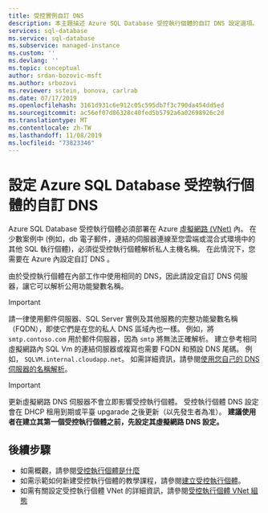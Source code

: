 ```yaml
---
title: 受控實例自訂 DNS
description: 本主題描述 Azure SQL Database 受控執行個體的自訂 DNS 設定選項。
services: sql-database
ms.service: sql-database
ms.subservice: managed-instance
ms.custom: ''
ms.devlang: ''
ms.topic: conceptual
author: srdan-bozovic-msft
ms.author: srbozovi
ms.reviewer: sstein, bonova, carlrab
ms.date: 07/17/2019
ms.openlocfilehash: 3161d931c6e912c05c595db7f3c790da454dd5ed
ms.sourcegitcommit: ac56ef07d86328c40fed5b5792a6a02698926c2d
ms.translationtype: MT
ms.contentlocale: zh-TW
ms.lasthandoff: 11/08/2019
ms.locfileid: "73823346"
---
```

# <a name="configuring-a-custom-dns-for-azure-sql-database-managed-instance"></a>設定 Azure SQL Database 受控執行個體的自訂 DNS

Azure SQL Database 受控執行個體必須部署在 Azure [虛擬網路 (VNet)](../virtual-network/virtual-networks-overview.md) 內。 在少數案例中 (例如，db 電子郵件，連結的伺服器連線至您雲端或混合式環境中的其他 SQL 執行個體)，必須從受控執行個體解析私人主機名稱。 在此情況下，您需要在 Azure 內設定自訂 DNS 。 

由於受控執行個體在內部工作中使用相同的 DNS，因此請設定自訂 DNS 伺服器，讓它可以解析公用功能變數名稱。

> [!IMPORTANT]
> 請一律使用郵件伺服器、SQL Server 實例及其他服務的完整功能變數名稱（FQDN），即使它們是在您的私人 DNS 區域內也一樣。 例如，將 `smtp.contoso.com` 用於郵件伺服器，因為 `smtp` 將無法正確解析。 建立參考相同虛擬網路內 SQL Vm 的連結伺服器或複寫也需要 FQDN 和預設 DNS 尾碼。 例如， `SQLVM.internal.cloudapp.net`。 如需詳細資訊，請參閱[使用您自己的 DNS 伺服器的名稱解析](https://docs.microsoft.com/azure/virtual-network/virtual-networks-name-resolution-for-vms-and-role-instances#name-resolution-that-uses-your-own-dns-server)。

> [!IMPORTANT]
> 更新虛擬網路 DNS 伺服器不會立即影響受控執行個體。 受控執行個體 DNS 設定會在 DHCP 租用到期或平臺 upgarade 之後更新（以先發生者為准）。 **建議使用者在建立其第一個受控執行個體之前，先設定其虛擬網路 DNS 設定。**

## <a name="next-steps"></a>後續步驟

- 如需概觀，請參閱[受控執行個體是什麼](sql-database-managed-instance.md)
- 如需示範如何新建受控執行個體的教學課程，請參閱[建立受控執行個體](sql-database-managed-instance-get-started.md)。
- 如需有關設定受控執行個體 VNet 的詳細資訊，請參閱[受控執行個體 VNet 組態](sql-database-managed-instance-connectivity-architecture.md)

